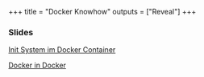 +++
title = "Docker Knowhow"
outputs = ["Reveal"]
+++

### Slides
[Init System im Docker Container](/slides/docker-init)

[Docker in Docker](/slides/docker-in-docker)
